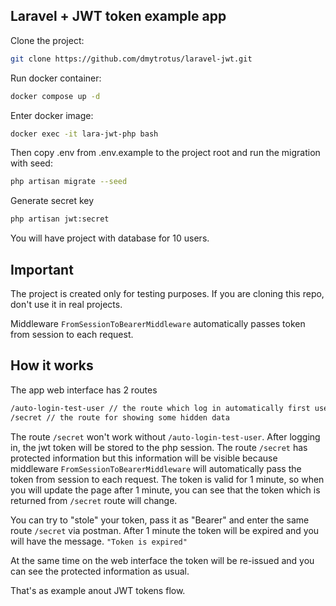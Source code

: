 ## Laravel + JWT token example app

Clone the project:

```bash
git clone https://github.com/dmytrotus/laravel-jwt.git
```

Run docker container:

```bash
docker compose up -d
```

Enter docker image:

```bash
docker exec -it lara-jwt-php bash
```

Then copy .env from .env.example to the project root and run the migration with seed:

```bash
php artisan migrate --seed
```

Generate secret key
```bash
php artisan jwt:secret
```

You will have project with database for 10 users.

## Important

The project is created only for testing purposes.
If you are cloning this repo, don't use it in real projects.

Middleware `FromSessionToBearerMiddleware` automatically passes token from session to each request.

## How it works

The app web interface has 2 routes

```bash
/auto-login-test-user // the route which log in automatically first user from the database
/secret // the route for showing some hidden data
```

The route `/secret` won't work without `/auto-login-test-user`. After logging in, the jwt token will be stored to the php session.
The route `/secret` has protected information but this information will be visible because middleware `FromSessionToBearerMiddleware` will automatically pass the token from session to each request.
The token is valid for 1 minute, so when you will update the page after 1 minute, you can see that the token which is returned from `/secret` route will change. 

You can try to "stole" your token, pass it as "Bearer" and enter the same route `/secret` via postman. After 1 minute the token will be expired and you will have the message. `"Token is expired"`

At the same time on the web interface the token will be re-issued and you can see the protected information as usual.

That's as example anout JWT tokens flow.